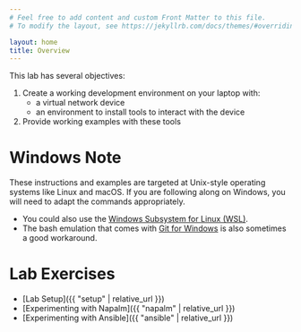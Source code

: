 ```yaml
---
# Feel free to add content and custom Front Matter to this file.
# To modify the layout, see https://jekyllrb.com/docs/themes/#overriding-theme-defaults

layout: home
title: Overview
---
```


This lab has several objectives:

  1. Create a working development environment on your laptop with:
     - a virtual network device
     - an environment to install tools to interact with the device
  2. Provide working examples with these tools

# Windows Note

These instructions and examples are targeted at Unix-style operating systems like Linux and macOS. If you are following along on Windows, you will need to adapt the commands appropriately.

  - You could also use the [Windows Subsystem for Linux (WSL)](https://docs.microsoft.com/en-us/windows/wsl/faq).
  - The bash emulation that comes with [Git for Windows](https://gitforwindows.org/) is also sometimes a good workaround. 

# Lab Exercises

  - [Lab Setup]({{ "setup" | relative_url }})
  - [Experimenting with Napalm]({{ "napalm" | relative_url }})
  - [Experimenting with Ansible]({{ "ansible" | relative_url }})
